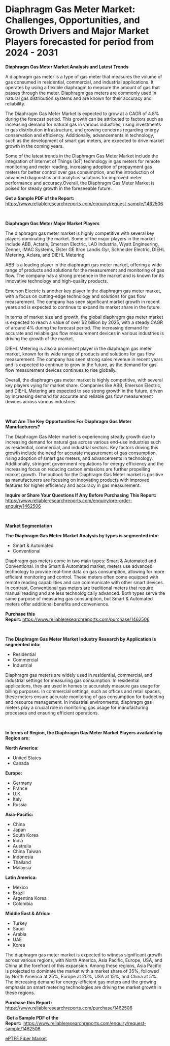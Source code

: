 <p><h1>Diaphragm Gas Meter Market: Challenges, Opportunities, and Growth Drivers and Major Market Players forecasted for period from 2024 - 2031</h1></p><p><strong>Diaphragm Gas Meter Market Analysis and Latest Trends</strong></p>
<p><p>A diaphragm gas meter is a type of gas meter that measures the volume of gas consumed in residential, commercial, and industrial applications. It operates by using a flexible diaphragm to measure the amount of gas that passes through the meter. Diaphragm gas meters are commonly used in natural gas distribution systems and are known for their accuracy and reliability.</p><p>The Diaphragm Gas Meter Market is expected to grow at a CAGR of 4.8% during the forecast period. This growth can be attributed to factors such as increasing demand for natural gas in various industries, rising investments in gas distribution infrastructure, and growing concerns regarding energy conservation and efficiency. Additionally, advancements in technology, such as the development of smart gas meters, are expected to drive market growth in the coming years.</p><p>Some of the latest trends in the Diaphragm Gas Meter Market include the integration of Internet of Things (IoT) technology in gas meters for remote monitoring and meter reading, increasing adoption of prepayment gas meters for better control over gas consumption, and the introduction of advanced diagnostics and analytics solutions for improved meter performance and accuracy.Overall, the Diaphragm Gas Meter Market is poised for steady growth in the foreseeable future.</p></p>
<p><strong>Get a Sample PDF of the Report:&nbsp;</strong> <a href="https://www.reliableresearchreports.com/enquiry/request-sample/1462506">https://www.reliableresearchreports.com/enquiry/request-sample/1462506</a></p>
<p>&nbsp;</p>
<p><strong>Diaphragm Gas Meter Major Market Players</strong></p>
<p><p>The diaphragm gas meter market is highly competitive with several key players dominating the market. Some of the major players in the market include ABB, Actaris, Emerson Electric, LAO Industria, Wyatt Engineering, Zenner, IMAC Systems, Elster GE Itron Landis Gyr, Schneider Electric, DIEHL Metering, Aclara, and DIEHL Metering.</p><p>ABB is a leading player in the diaphragm gas meter market, offering a wide range of products and solutions for the measurement and monitoring of gas flow. The company has a strong presence in the market and is known for its innovative technology and high-quality products.</p><p>Emerson Electric is another key player in the diaphragm gas meter market, with a focus on cutting-edge technology and solutions for gas flow measurement. The company has seen significant market growth in recent years and is expected to continue to expand its market share in the future.</p><p>In terms of market size and growth, the global diaphragm gas meter market is expected to reach a value of over $2 billion by 2025, with a steady CAGR of around 4% during the forecast period. The increasing demand for accurate and reliable gas flow measurement devices in various industries is driving the growth of the market.</p><p>DIEHL Metering is also a prominent player in the diaphragm gas meter market, known for its wide range of products and solutions for gas flow measurement. The company has seen strong sales revenue in recent years and is expected to continue to grow in the future, as the demand for gas flow measurement devices continues to rise globally.</p><p>Overall, the diaphragm gas meter market is highly competitive, with several key players vying for market share. Companies like ABB, Emerson Electric, and DIEHL Metering are expected to see strong growth in the future, driven by increasing demand for accurate and reliable gas flow measurement devices across various industries.</p></p>
<p>&nbsp;</p>
<p><strong>What Are The Key Opportunities For Diaphragm Gas Meter Manufacturers?</strong></p>
<p><p>The Diaphragm Gas Meter market is experiencing steady growth due to increasing demand for natural gas across various end-use industries such as residential, commercial, and industrial sectors. Key factors driving this growth include the need for accurate measurement of gas consumption, rising adoption of smart gas meters, and advancements in technology. Additionally, stringent government regulations for energy efficiency and the increasing focus on reducing carbon emissions are further propelling market growth. The outlook for the Diaphragm Gas Meter market is positive as manufacturers are focusing on innovating products with improved features for higher efficiency and accuracy in gas measurement.</p></p>
<p><strong>Inquire or Share Your Questions If Any Before Purchasing This Report:</strong> <a href="https://www.reliableresearchreports.com/enquiry/pre-order-enquiry/1462506">https://www.reliableresearchreports.com/enquiry/pre-order-enquiry/1462506</a></p>
<p>&nbsp;</p>
<p><strong>Market Segmentation</strong></p>
<p><strong>The Diaphragm Gas Meter Market Analysis by types is segmented into:</strong></p>
<p><ul><li>Smart & Automated</li><li>Conventional</li></ul></p>
<p><p>Diaphragm gas meters come in two main types: Smart & Automated and Conventional. In the Smart & Automated market, meters use advanced technology to provide real-time data on gas consumption, allowing for more efficient monitoring and control. These meters often come equipped with remote reading capabilities and can communicate with other smart devices. In contrast, Conventional gas meters are traditional meters that require manual reading and are less technologically advanced. Both types serve the same purpose of measuring gas consumption, but Smart & Automated meters offer additional benefits and convenience.</p></p>
<p><strong>Purchase this Report:&nbsp;</strong><a href="https://www.reliableresearchreports.com/purchase/1462506">https://www.reliableresearchreports.com/purchase/1462506</a></p>
<p>&nbsp;</p>
<p><strong>The Diaphragm Gas Meter Market Industry Research by Application is segmented into:</strong></p>
<p><ul><li>Residential</li><li>Commercial</li><li>Industrial</li></ul></p>
<p><p>Diaphragm gas meters are widely used in residential, commercial, and industrial settings for measuring gas consumption. In residential applications, they are used in homes to accurately measure gas usage for billing purposes. In commercial settings, such as offices and retail spaces, these meters ensure accurate monitoring of gas consumption for budgeting and resource management. In industrial environments, diaphragm gas meters play a crucial role in monitoring gas usage for manufacturing processes and ensuring efficient operations.</p></p>
<p>&nbsp;</p>
<p><strong>In terms of Region, the Diaphragm Gas Meter Market Players available by Region are:</strong></p>
<p>
    <p> <strong> North America: </strong>
        <ul>
            <li>United States</li>
            <li>Canada</li>
        </ul>
        </p> 
    <p> <strong> Europe: </strong>
        <ul>
            <li>Germany</li>
            <li>France</li>
            <li>U.K.</li>
            <li>Italy</li>
            <li>Russia</li>
        </ul>
        </p> 
    <p> <strong> Asia-Pacific: </strong>
        <ul>
            <li>China</li>
            <li>Japan</li>
            <li>South Korea</li>
            <li>India</li>
            <li>Australia</li>
            <li>China Taiwan</li>
            <li>Indonesia</li>
            <li>Thailand</li>
            <li>Malaysia</li>
        </ul>
        </p> 
    <p> <strong> Latin America: </strong>
        <ul>
            <li>Mexico</li>
            <li>Brazil</li>
            <li>Argentina Korea</li>
            <li>Colombia</li>
        </ul>
        </p> 
    <p> <strong> Middle East & Africa: </strong>
        <ul>
            <li>Turkey</li>
            <li>Saudi</li>
            <li>Arabia</li>
            <li>UAE</li>
            <li>Korea</li>
        </ul>
    </p>
    </p>
<p><p>The diaphragm gas meter market is expected to witness significant growth across various regions, with North America, Asia Pacific, Europe, USA, and China at the forefront of this expansion. Among these regions, Asia Pacific is projected to dominate the market with a market share of 35%, followed by North America at 25%, Europe at 20%, USA at 15%, and China at 5%. The increasing demand for energy-efficient gas meters and the growing emphasis on smart metering technologies are driving the market growth in these regions.</p></p>
<p><strong>Purchase this Report: </strong><a href="https://www.reliableresearchreports.com/purchase/1462506">https://www.reliableresearchreports.com/purchase/1462506</a></p>
<p>&nbsp;<strong>Get a Sample PDF of the Report:&nbsp;&nbsp;</strong><a href="https://www.reliableresearchreports.com/enquiry/request-sample/1462506">https://www.reliableresearchreports.com/enquiry/request-sample/1462506</a></p>
<p><strong></strong></p>
<p><p><a href="https://invited-way-688.notion.site/ePTFE-Fiber-Market-Size-Evaluating-its-Market-Trends-Growth-and-Projections-2024-2031-6487b6a3934c4590a6ff52b7373042c9">ePTFE Fiber Market</a></p></p>